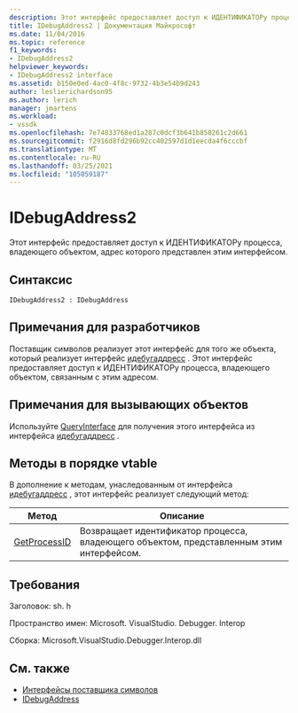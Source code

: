 ```yaml
---
description: Этот интерфейс предоставляет доступ к ИДЕНТИФИКАТОРу процесса, владеющего объектом, адрес которого представлен этим интерфейсом.
title: IDebugAddress2 | Документация Майкрософт
ms.date: 11/04/2016
ms.topic: reference
f1_keywords:
- IDebugAddress2
helpviewer_keywords:
- IDebugAddress2 interface
ms.assetid: b150e0ed-4ac0-4f8c-9732-4b3e54b9d243
author: leslierichardson95
ms.author: lerich
manager: jmartens
ms.workload:
- vssdk
ms.openlocfilehash: 7e74833768ed1a287c0dcf3b641b858261c2d661
ms.sourcegitcommit: f2916d8fd296b92cc402597d1d1eecda4f6cccbf
ms.translationtype: MT
ms.contentlocale: ru-RU
ms.lasthandoff: 03/25/2021
ms.locfileid: "105059187"
---
```

# <a name="idebugaddress2"></a>IDebugAddress2
Этот интерфейс предоставляет доступ к ИДЕНТИФИКАТОРу процесса, владеющего объектом, адрес которого представлен этим интерфейсом.

## <a name="syntax"></a>Синтаксис

```
IDebugAddress2 : IDebugAddress
```

## <a name="notes-for-implementers"></a>Примечания для разработчиков
 Поставщик символов реализует этот интерфейс для того же объекта, который реализует интерфейс [идебугаддресс](../../../extensibility/debugger/reference/idebugaddress.md) . Этот интерфейс предоставляет доступ к ИДЕНТИФИКАТОРу процесса, владеющего объектом, связанным с этим адресом.

## <a name="notes-for-callers"></a>Примечания для вызывающих объектов
 Используйте [QueryInterface](/cpp/atl/queryinterface) для получения этого интерфейса из интерфейса [идебугаддресс](../../../extensibility/debugger/reference/idebugaddress.md) .

## <a name="methods-in-vtable-order"></a>Методы в порядке vtable
 В дополнение к методам, унаследованным от интерфейса [идебугаддресс](../../../extensibility/debugger/reference/idebugaddress.md) , этот интерфейс реализует следующий метод:

|Метод|Описание|
|------------|-----------------|
|[GetProcessID](../../../extensibility/debugger/reference/idebugaddress2-getprocessid.md)|Возвращает идентификатор процесса, владеющего объектом, представленным этим интерфейсом.|

## <a name="requirements"></a>Требования
 Заголовок: sh. h

 Пространство имен: Microsoft. VisualStudio. Debugger. Interop

 Сборка: Microsoft.VisualStudio.Debugger.Interop.dll

## <a name="see-also"></a>См. также
- [Интерфейсы поставщика символов](../../../extensibility/debugger/reference/symbol-provider-interfaces.md)
- [IDebugAddress](../../../extensibility/debugger/reference/idebugaddress.md)
